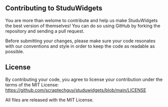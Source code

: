 ## Contributing to StuduWidgets

You are more than welome to contribute and help us make StuduWidgets the best version of themselves! You can do so using GitHub by forking the repository and sending a pull request. 

Before submitting your changes, please make sure your code resonates with our conventions and style in order to keep the code as readable as possible. 

## License 

By contributing your code, you agree to license your contribution under the terms of the MIT License: 
https://github.com/scraptechguy/studuwidgets/blob/main/LICENSE

All files are released with the MIT License.
